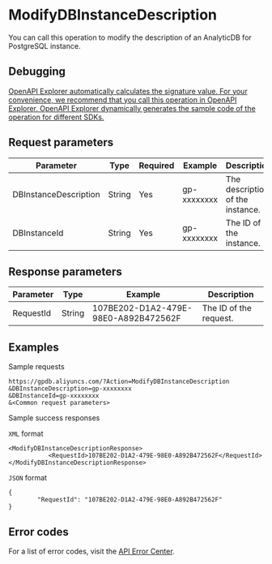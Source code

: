 # ModifyDBInstanceDescription

You can call this operation to modify the description of an AnalyticDB for PostgreSQL instance.

## Debugging

[OpenAPI Explorer automatically calculates the signature value. For your convenience, we recommend that you call this operation in OpenAPI Explorer. OpenAPI Explorer dynamically generates the sample code of the operation for different SDKs.](https://api.aliyun.com/#product=gpdb&api=ModifyDBInstanceDescription&type=RPC&version=2016-05-03)

## Request parameters

|Parameter|Type|Required|Example|Description|
|---------|----|--------|-------|-----------|
|DBInstanceDescription|String|Yes|gp-xxxxxxxx|The description of the instance. |
|DBInstanceId|String|Yes|gp-xxxxxxxx|The ID of the instance. |

## Response parameters

|Parameter|Type|Example|Description|
|---------|----|-------|-----------|
|RequestId|String|107BE202-D1A2-479E-98E0-A892B472562F|The ID of the request. |

## Examples

Sample requests

```
https://gpdb.aliyuncs.com/?Action=ModifyDBInstanceDescription
&DBInstanceDescription=gp-xxxxxxxx
&DBInstanceId=gp-xxxxxxxx
&<Common request parameters>
```

Sample success responses

`XML` format

```
<ModifyDBInstanceDescriptionResponse>
           <RequestId>107BE202-D1A2-479E-98E0-A892B472562F</RequestId>
</ModifyDBInstanceDescriptionResponse>
```

`JSON` format

```
{
        "RequestId": "107BE202-D1A2-479E-98E0-A892B472562F"
}
```

## Error codes

For a list of error codes, visit the [API Error Center](https://error-center.alibabacloud.com/status/product/gpdb).

